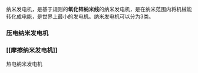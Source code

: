 纳米发电机，是基于规则的**氧化锌纳米线**的纳米发电机，是在纳米范围内将机械能转化成电能，是世界上最小的发电机。纳米发电机可以分为3类。

### 压电纳米发电机

### [[摩擦纳米发电机]]

热电纳米发电机